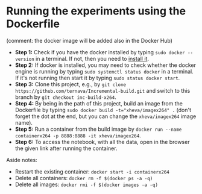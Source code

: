 
# Running the experiments using the Dockerfile

(comment: the docker image will be added also in the Docker Hub)
 
- **Step 1:** Check if you have the docker installed by typing `sudo docker --version` in a terminal. If not, then you need to [install it](https://docs.docker.com/get-docker/).
- **Step 2:** If docker is installed, you may need to check whether the docker engine is running by typing `sudo systemctl status docker` in a terminal. If it's not running then start it by typing `sudo status docker start`. 
- **Step 3:** Clone this project, e.g., by `git clone https://github.com/ternava/Incremental-build.git` and switch to this branch by `git checkout inc-build-x264`.
- **Step 4:** By being in the path of this project, build an image from the Dockerfile by typing `sudo docker build -t="xheva/imagex264" .` (don't forget the dot at the end, but you can change the `xheva/imagex264` image name).
- **Step 5:** Run a container from the build image by `docker run --name containerx264 -p 8888:8888 -it xheva/imagex264`.
- **Step 6:** To access the notebook, with all the data, open in the browser the given link after running the container.

Aside notes: 
- Restart the existing container: `docker start -i containerx264`
- Delete all containers: `docker rm -f $(docker ps -a -q)`
- Delete all images: `docker rmi -f $(docker images -a -q)`
